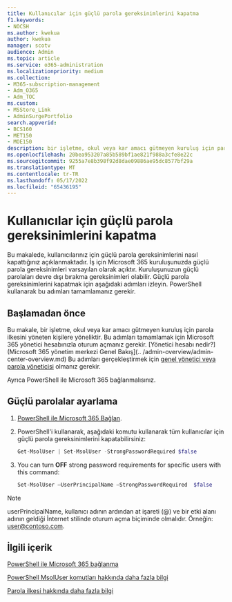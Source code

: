 ```yaml
---
title: Kullanıcılar için güçlü parola gereksinimlerini kapatma
f1.keywords:
- NOCSH
ms.author: kwekua
author: kwekua
manager: scotv
audience: Admin
ms.topic: article
ms.service: o365-administration
ms.localizationpriority: medium
ms.collection:
- M365-subscription-management
- Adm_O365
- Adm_TOC
ms.custom:
- MSStore_Link
- AdminSurgePortfolio
search.appverid:
- BCS160
- MET150
- MOE150
description: bir işletme, okul veya kar amacı gütmeyen kuruluş için parola ilkesini yöneten bir yöneticiyseniz, Windows PowerShell kullanarak güçlü parola gereksinimleri ayarlayabilirsiniz.
ms.openlocfilehash: 20bea953207a85b589bf1ae821f988a3cfe8e22c
ms.sourcegitcommit: 9255a7e8b398f92d8dae09886ae95dc8577bf29a
ms.translationtype: MT
ms.contentlocale: tr-TR
ms.lasthandoff: 05/17/2022
ms.locfileid: "65436195"
---
```

# <a name="turn-off-strong-password-requirements-for-users"></a>Kullanıcılar için güçlü parola gereksinimlerini kapatma

Bu makalede, kullanıcılarınız için güçlü parola gereksinimlerini nasıl kapattığınız açıklanmaktadır. İş için Microsoft 365 kuruluşunuzda güçlü parola gereksinimleri varsayılan olarak açıktır. Kuruluşunuzun güçlü parolaları devre dışı bırakma gereksinimleri olabilir. Güçlü parola gereksinimlerini kapatmak için aşağıdaki adımları izleyin. PowerShell kullanarak bu adımları tamamlamanız gerekir.

## <a name="before-you-begin"></a>Başlamadan önce

Bu makale, bir işletme, okul veya kar amacı gütmeyen kuruluş için parola ilkesini yöneten kişilere yöneliktir. Bu adımları tamamlamak için Microsoft 365 yönetici hesabınızla oturum açmanız gerekir. [Yönetici hesabı nedir?] (Microsoft 365 yönetim merkezi Genel Bakış](.. /admin-overview/admin-center-overview.md) Bu adımları gerçekleştirmek için [genel yönetici veya parola yöneticisi](about-admin-roles.md) olmanız gerekir.

Ayrıca PowerShell ile Microsoft 365 bağlanmalısınız.

## <a name="set-strong-passwords"></a>Güçlü parolalar ayarlama

1. [PowerShell ile Microsoft 365 Bağlan](/office365/enterprise/powershell/connect-to-office-365-powershell#connect-with-the-microsoft-azure-active-directory-module-for-windows-powershell).

2. PowerShell'i kullanarak, aşağıdaki komutu kullanarak tüm kullanıcılar için güçlü parola gereksinimlerini kapatabilirsiniz:

    ```powershell
    Get-MsolUser | Set-MsolUser -StrongPasswordRequired $false

3. You can turn **OFF** strong password requirements for specific users with this command:

    ```powershell
    Set-MsolUser –UserPrincipalName –StrongPasswordRequired  $false
    ```

> [!NOTE]
> userPrincipalName, kullanıcı adının ardından at işareti (@) ve bir etki alanı adının geldiği İnternet stilinde oturum açma biçiminde olmalıdır. Örneğin: user@contoso.com.

## <a name="related-content"></a>İlgili içerik

[PowerShell ile Microsoft 365 bağlanma](/office365/enterprise/powershell/connect-to-office-365-powershell#connect-with-the-microsoft-azure-active-directory-module-for-windows-powershell)

[PowerShell MsolUser komutları hakkında daha fazla bilgi](/powershell/azure/active-directory/install-adv2)

[Parola ilkesi hakkında daha fazla bilgi](/azure/active-directory/authentication/concept-sspr-policy#password-policies-that-only-apply-to-cloud-user-accounts)
